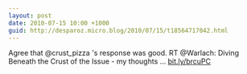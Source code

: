 ```yaml
---
layout: post
date: 2010-07-15 10:00 +1000
guid: http://desparoz.micro.blog/2010/07/15/t18564717042.html
---
```

Agree that @crust_pizza 's response was good. RT @Warlach: Diving Beneath the Crust of the Issue - my thoughts ...  [bit.ly/brcuPC](http://bit.ly/brcuPC)
